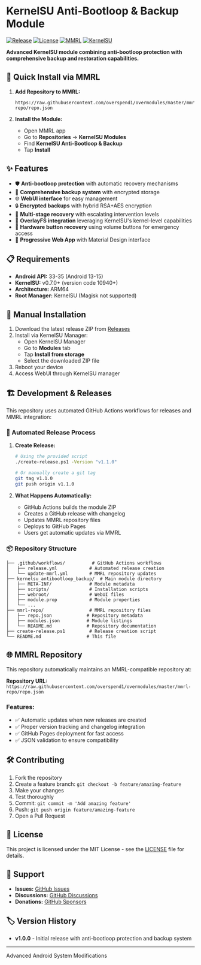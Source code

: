 # KernelSU Anti-Bootloop & Backup Module

[![Release](https://img.shields.io/github/v/release/overspend1/overmodules?style=for-the-badge)](https://github.com/overspend1/overmodules/releases/latest)
[![License](https://img.shields.io/github/license/overspend1/overmodules?style=for-the-badge)](LICENSE)
[![MMRL](https://img.shields.io/badge/MMRL-Compatible-blue?style=for-the-badge)](https://github.com/DerGoogler/MMRL)
[![KernelSU](https://img.shields.io/badge/KernelSU-v0.7.0+-green?style=for-the-badge)](https://kernelsu.org)

**Advanced KernelSU module combining anti-bootloop protection with comprehensive backup and restoration capabilities.**

## 🚀 Quick Install via MMRL

1. **Add Repository to MMRL:**
   ```
   https://raw.githubusercontent.com/overspend1/overmodules/master/mmrl-repo/repo.json
   ```

2. **Install the Module:**
   - Open MMRL app
   - Go to **Repositories** → **KernelSU Modules**
   - Find **KernelSU Anti-Bootloop & Backup**
   - Tap **Install**

## ✨ Features

- 🛡️ **Anti-bootloop protection** with automatic recovery mechanisms
- 💾 **Comprehensive backup system** with encrypted storage
- 🌐 **WebUI interface** for easy management
- 🔒 **Encrypted backups** with hybrid RSA+AES encryption
- 🔄 **Multi-stage recovery** with escalating intervention levels
- 📱 **OverlayFS integration** leveraging KernelSU's kernel-level capabilities
- 🔘 **Hardware button recovery** using volume buttons for emergency access
- 📱 **Progressive Web App** with Material Design interface

## 📋 Requirements

- **Android API:** 33-35 (Android 13-15)
- **KernelSU:** v0.7.0+ (version code 10940+)
- **Architecture:** ARM64
- **Root Manager:** KernelSU (Magisk not supported)

## 🔧 Manual Installation

1. Download the latest release ZIP from [Releases](https://github.com/overspend1/overmodules/releases/latest)
2. Install via KernelSU Manager:
   - Open KernelSU Manager
   - Go to **Modules** tab
   - Tap **Install from storage**
   - Select the downloaded ZIP file
3. Reboot your device
4. Access WebUI through KernelSU manager

## 🏗️ Development & Releases

This repository uses automated GitHub Actions workflows for releases and MMRL integration:

### 🤖 Automated Release Process

1. **Create Release:**
   ```bash
   # Using the provided script
   ./create-release.ps1 -Version "v1.1.0"
   
   # Or manually create a git tag
   git tag v1.1.0
   git push origin v1.1.0
   ```

2. **What Happens Automatically:**
   - GitHub Actions builds the module ZIP
   - Creates a GitHub release with changelog
   - Updates MMRL repository files
   - Deploys to GitHub Pages
   - Users get automatic updates via MMRL

### 📦 Repository Structure

```
├── .github/workflows/          # GitHub Actions workflows
│   ├── release.yml            # Automated release creation
│   └── update-mmrl.yml        # MMRL repository updates
├── kernelsu_antibootloop_backup/  # Main module directory
│   ├── META-INF/              # Module metadata
│   ├── scripts/               # Installation scripts
│   ├── webroot/               # WebUI files
│   ├── module.prop            # Module properties
│   └── ...
├── mmrl-repo/                 # MMRL repository files
│   ├── repo.json             # Repository metadata
│   ├── modules.json          # Module listings
│   └── README.md             # Repository documentation
├── create-release.ps1         # Release creation script
└── README.md                 # This file
```

## 🌐 MMRL Repository

This repository automatically maintains an MMRL-compatible repository at:

**Repository URL:** `https://raw.githubusercontent.com/overspend1/overmodules/master/mmrl-repo/repo.json`

### Features:
- ✅ Automatic updates when new releases are created
- ✅ Proper version tracking and changelog integration
- ✅ GitHub Pages deployment for fast access
- ✅ JSON validation to ensure compatibility

## 🛠️ Contributing

1. Fork the repository
2. Create a feature branch: `git checkout -b feature/amazing-feature`
3. Make your changes
4. Test thoroughly
5. Commit: `git commit -m 'Add amazing feature'`
6. Push: `git push origin feature/amazing-feature`
7. Open a Pull Request

## 📄 License

This project is licensed under the MIT License - see the [LICENSE](LICENSE) file for details.

## 🤝 Support

- **Issues:** [GitHub Issues](https://github.com/overspend1/overmodules/issues)
- **Discussions:** [GitHub Discussions](https://github.com/overspend1/overmodules/discussions)
- **Donations:** [GitHub Sponsors](https://github.com/sponsors/overspend1)

## 🏷️ Version History

- **v1.0.0** - Initial release with anti-bootloop protection and backup system

---

Advanced Android System Modifications
